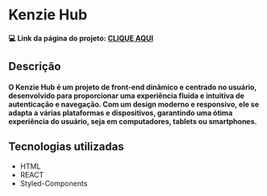 # Kenzie Hub

#### :computer: Link da página do projeto: [CLIQUE AQUI](https://react-entrega-kenzie-hub-pedro-marcusso09-43n6zhm1f.vercel.app/) 

## **Descrição** 
#### O Kenzie Hub é um projeto de front-end dinâmico e centrado no usuário, desenvolvido para proporcionar uma experiência fluida e intuitiva de autenticação e navegação. Com um design moderno e responsivo, ele se adapta a várias plataformas e dispositivos, garantindo uma ótima experiência do usuário, seja em computadores, tablets ou smartphones. 

## Tecnologias utilizadas
- HTML
- REACT
- Styled-Components
